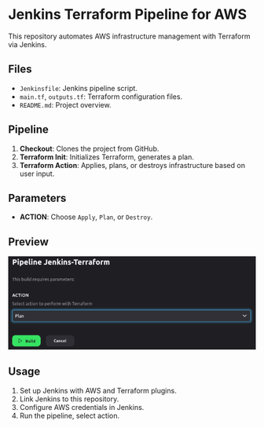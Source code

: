 # Jenkins Terraform Pipeline for AWS

This repository automates AWS infrastructure management with Terraform via Jenkins.

## Files

- `Jenkinsfile`: Jenkins pipeline script.
- `main.tf`, `outputs.tf`: Terraform configuration files.
- `README.md`: Project overview.

## Pipeline

1. **Checkout**: Clones the project from GitHub.
2. **Terraform Init**: Initializes Terraform, generates a plan.
3. **Terraform Action**: Applies, plans, or destroys infrastructure based on user input.

## Parameters

- **ACTION**: Choose `Apply`, `Plan`, or `Destroy`.

## Preview
![Select actions](preview.png)

## Usage

1. Set up Jenkins with AWS and Terraform plugins.
2. Link Jenkins to this repository.
3. Configure AWS credentials in Jenkins.
4. Run the pipeline, select action.
